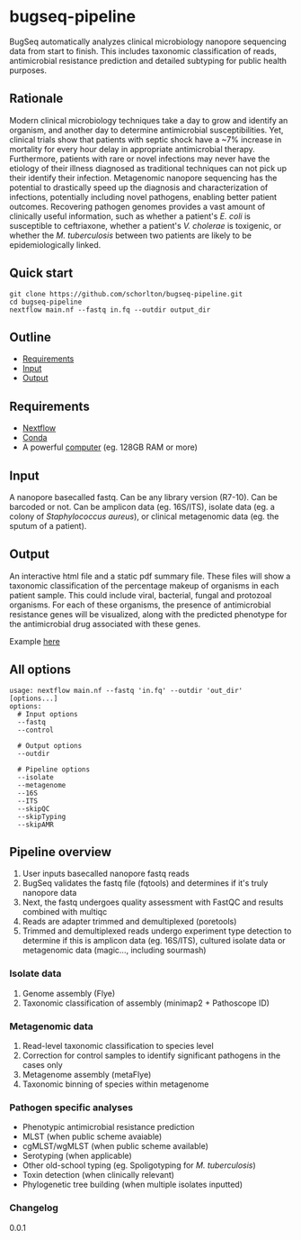 # bugseq-pipeline
BugSeq automatically analyzes clinical microbiology nanopore sequencing data from start to finish. This includes taxonomic classification of reads, antimicrobial resistance prediction and detailed subtyping for public health purposes.

## Rationale
Modern clinical microbiology techniques take a day to grow and identify an organism, and another day to determine antimicrobial susceptibilities. Yet, clinical trials show that patients with septic shock have a ~7% increase in mortality for every hour delay in appropriate antimicrobial therapy. Furthermore, patients with rare or novel infections may never have the etiology of their illness diagnosed as traditional techniques can not pick up their identify their infection. Metagenomic nanopore sequencing has the potential to drastically speed up the diagnosis and characterization of infections, potentially including novel pathogens, enabling better patient outcomes. Recovering pathogen genomes provides a vast amount of clinically useful information, such as whether a patient's *E. coli* is susceptible to ceftriaxone, whether a patient's *V. cholerae* is toxigenic, or whether the *M. tuberculosis* between two patients are likely to be epidemiologically linked.


## Quick start
```
git clone https://github.com/schorlton/bugseq-pipeline.git
cd bugseq-pipeline
nextflow main.nf --fastq in.fq --outdir output_dir
```
## Outline
* [Requirements](#requirements)
* [Input](#input)
* [Output](#output)

## Requirements
* [Nextflow](https://www.nextflow.io)
* [Conda](https://docs.conda.io/en/latest/miniconda.html)
* A powerful [computer](https://en.wikipedia.org/wiki/Computer) (eg. 128GB RAM or more)

## Input
A nanopore basecalled fastq. Can be any library version (R7-10). Can be barcoded or not. Can be amplicon data (eg. 16S/ITS), isolate data (eg. a colony of *Staphylococcus aureus*), or clinical metagenomic data (eg. the sputum of a patient).

## Output
An interactive html file and a static pdf summary file. These files will show a taxonomic classification of the percentage makeup of organisms in each patient sample. This could include viral, bacterial, fungal and protozoal organisms. For each of these organisms, the presence of antimicrobial resistance genes will be visualized, along with the predicted phenotype for the antimicrobial drug associated with these genes. 

Example [here](https://en.wikipedia.org/wiki/Special:Random)

## All options
```
usage: nextflow main.nf --fastq 'in.fq' --outdir 'out_dir' [options...]
options:
  # Input options
  --fastq
  --control
  
  # Output options
  --outdir
  
  # Pipeline options
  --isolate
  --metagenome
  --16S
  --ITS
  --skipQC
  --skipTyping
  --skipAMR
```

## Pipeline overview
1. User inputs basecalled nanopore fastq reads
2. BugSeq validates the fastq file (fqtools) and determines if it's truly nanopore data
3. Next, the fastq undergoes quality assessment with FastQC and results combined with multiqc
4. Reads are adapter trimmed and demultiplexed (poretools)
5. Trimmed and demultiplexed reads undergo experiment type detection to determine if this is amplicon data (eg. 16S/ITS), cultured isolate data or metagenomic data (magic..., including sourmash)

### Isolate data
1. Genome assembly (Flye)
2. Taxonomic classification of assembly (minimap2 + Pathoscope ID)

### Metagenomic data
1. Read-level taxonomic classification to species level
2. Correction for control samples to identify significant pathogens in the cases only
3. Metagenome assembly (metaFlye)
4. Taxonomic binning of species within metagenome

### Pathogen specific analyses
  * Phenotypic antimicrobial resistance prediction
  * MLST (when public scheme avaiable)
  * cgMLST/wgMLST (when public scheme available)
  * Serotyping (when applicable)
  * Other old-school typing (eg. Spoligotyping for *M. tuberculosis*)
  * Toxin detection (when clinically relevant)
  * Phylogenetic tree building (when multiple isolates inputted)
  
### Changelog
0.0.1
